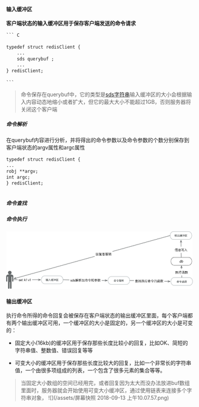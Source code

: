

#### 输入缓冲区

**客户端状态的输入缓冲区用于保存客户端发送的命令请求**

    ``` C
    
    typedef struct redisClient { 
        ... 
        sds querybuf ; 
        ... 
    } redisClient; 
    
    ```

> 命令保存在querybuf中，它的类型是[sds字符串](/sdsdong-tai-zi-fu-4e3229.md)输入缓冲区的大小会根据输入内容动态地缩小或者扩大，但它的最大大小不能超过1GB，否则服务器将关闭这个客户端 



##### 命令解析

在querybuf内容进行分析，并将得出的命令参数以及命令参数的个数分别保存到客户端状态的argv属性和argc属性


```
typedef struct redisClient { 
...
robj **argv;
int argc;
} redisClient;


```


##### 命令查找


##### 命令执行






![](/assets/redis-shuru-shurchu.png)



#### 输出缓冲区


执行命令所得的命令回复会被保存在客户端状态的输出缓冲区里面，每个客户端都有两个输出缓冲区可用，一个缓冲区的大小是固定的，另一个缓冲区的大小是可变的：

* 固定大小(16kb)的缓冲区用于保存那些长度比较小的回复，比如OK、简短的字符串值、整数值、错误回复等等

* 可变大小的缓冲区用于保存那些长度比较大的回复，比如一个非常长的字符串值，一个由很多项组成的列表，一个包含了很多元素的集合等等。





> 当固定大小数组的空间已经用完，或者回复因为太大而没办法放进buf数组里面时，服务器就会开始使用可变大小缓冲区，通过使用链表来连接多个字符串对象，
 ![](/assets/屏幕快照 2018-09-13 上午10.07.57.png)

